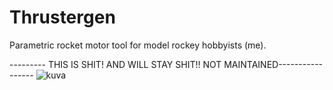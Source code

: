 # Thrustergen
 Parametric rocket motor tool for model rockey hobbyists (me).

 --------- THIS IS SHIT! AND WILL STAY SHIT!! NOT MAINTAINED-----------------
![kuva](https://github.com/modusmogulus/Thrustergen/assets/39548121/33293c77-7c85-4550-a0e8-af8d47387fb4)
